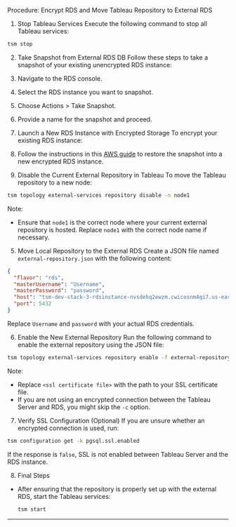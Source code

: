 

Procedure: Encrypt RDS and Move Tableau Repository to External RDS

1. Stop Tableau Services
Execute the following command to stop all Tableau services:
```bash
tsm stop
```

2. Take Snapshot from External RDS DB
Follow these steps to take a snapshot of your existing unencrypted RDS instance:
1. Navigate to the RDS console.
2. Select the RDS instance you want to snapshot.
3. Choose Actions > Take Snapshot.
4. Provide a name for the snapshot and proceed.

3. Launch a New RDS Instance with Encrypted Storage
To encrypt your existing RDS instance:
1. Follow the instructions in this [AWS guide](https://dev.to/aws-builders/how-to-encrypt-an-unencrypted-rds-db-instance-262g) to restore the snapshot into a new encrypted RDS instance.

4. Disable the Current External Repository in Tableau
To move the Tableau repository to a new node:
```bash
tsm topology external-services repository disable -n node1
```
Note:
- Ensure that `node1` is the correct node where your current external repository is hosted. Replace `node1` with the correct node name if necessary.

5. Move Local Repository to the External RDS
Create a JSON file named `external-repository.json` with the following content:
```json
{
  "flavor": "rds",
  "masterUsername": "Username",
  "masterPassword": "password",
  "host": "tsm-dev-stack-3-rdsinstance-nvsdehq2ewzm.cwicosnm4qi7.us-east-1.rds.amazonaws.com",
  "port": 5432
}
```
Replace `Username` and `password` with your actual RDS credentials.

6. Enable the New External Repository
Run the following command to enable the external repository using the JSON file:
```bash
tsm topology external-services repository enable -f external-repository.json -c <ssl certificate file>.pem
```

Note:
- Replace `<ssl certificate file>` with the path to your SSL certificate file.
- If you are not using an encrypted connection between the Tableau Server and RDS, you might skip the `-c` option.

7. Verify SSL Configuration (Optional)
If you are unsure whether an encrypted connection is used, run:
```bash
tsm configuration get -k pgsql.ssl.enabled
```
If the response is `false`, SSL is not enabled between Tableau Server and the RDS instance.

8. Final Steps
- After ensuring that the repository is properly set up with the external RDS, start the Tableau services:
  ```bash
  tsm start
  ```

---

